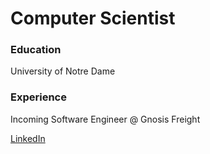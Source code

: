 # Computer Scientist

### Education
University of Notre Dame

### Experience
Incoming Software Engineer @ Gnosis Freight

[LinkedIn](https://www.linkedin.com/in/francis-drake-81079025b/)
